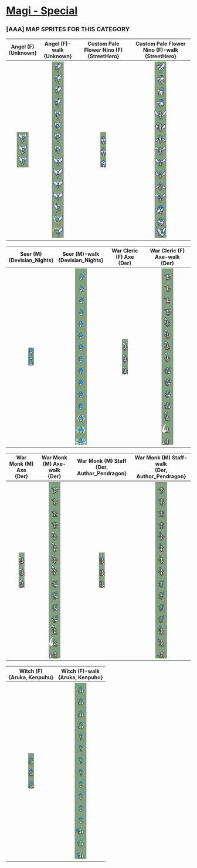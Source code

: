 # [Magi - Special](../)

### [AAA] MAP SPRITES FOR THIS CATEGORY


|Angel (F) <br> {Unknown}|Angel (F)-walk <br> {Unknown}|Custom Pale Flower Nino (F) <br> {StreetHero}|Custom Pale Flower Nino (F)-walk <br> {StreetHero}|
| :---: | :---: | :---: | :---: |
|<img alt="Angel (F) {Unknown}-stand" src="Angel (F) {Unknown}-stand.png" />|<img alt="Angel (F) {Unknown}-walk" src="Angel (F) {Unknown}-walk.png" />|<img alt="Custom Pale Flower Nino (F) {StreetHero}-stand" src="Custom Pale Flower Nino (F) {StreetHero}-stand.png" />|<img alt="Custom Pale Flower Nino (F) {StreetHero}-walk" src="Custom Pale Flower Nino (F) {StreetHero}-walk.png" />|


|Seer (M) <br> {Devisian_Nights}|Seer (M)-walk <br> {Devisian_Nights}|War Cleric (F) Axe <br> {Der}|War Cleric (F) Axe-walk <br> {Der}|
| :---: | :---: | :---: | :---: |
|<img alt="Seer (M) {Devisian_Nights}-stand" src="Seer (M) {Devisian_Nights}-stand.png" />|<img alt="Seer (M) {Devisian_Nights}-walk" src="Seer (M) {Devisian_Nights}-walk.png" />|<img alt="War Cleric (F) Axe {Der}-stand" src="War Cleric (F) Axe {Der}-stand.png" />|<img alt="War Cleric (F) Axe {Der}-walk" src="War Cleric (F) Axe {Der}-walk.png" />|


|War Monk (M) Axe <br> {Der}|War Monk (M) Axe-walk <br> {Der}|War Monk (M) Staff <br> {Der, Author_Pendragon}|War Monk (M) Staff-walk <br> {Der, Author_Pendragon}|
| :---: | :---: | :---: | :---: |
|<img alt="War Monk (M) Axe {Der}-stand" src="War Monk (M) Axe {Der}-stand.png" />|<img alt="War Monk (M) Axe {Der}-walk" src="War Monk (M) Axe {Der}-walk.png" />|<img alt="War Monk (M) Staff {Der, Author_Pendragon}-stand" src="War Monk (M) Staff {Der, Author_Pendragon}-stand.png" />|<img alt="War Monk (M) Staff {Der, Author_Pendragon}-walk" src="War Monk (M) Staff {Der, Author_Pendragon}-walk.png" />|


|Witch (F) <br> {Aruka, Kenpuhu}|Witch (F)-walk <br> {Aruka, Kenpuhu}|
| :---: | :---: |
|<img alt="Witch (F) {Aruka, Kenpuhu}-stand" src="Witch (F) {Aruka, Kenpuhu}-stand.png" />|<img alt="Witch (F) {Aruka, Kenpuhu}-walk" src="Witch (F) {Aruka, Kenpuhu}-walk.png" />|


